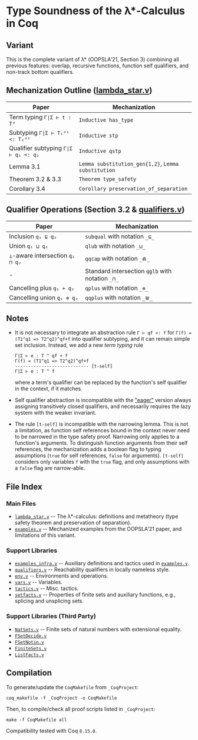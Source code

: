 # Type Soundness of the λ*-Calculus in Coq

## Variant

This is the complete variant of λ* (OOPSLA'21, Section 3) combining all
previous features: overlap, recursive
functions, function self qualifiers, and non-track bottom qualifiers.

## Mechanization Outline ([lambda_star.v](lambda_star.v))

| Paper | Mechanization |
|-------|---------------|
| Term typing `Γ∣Σ ⊢ t : Tᵈ` | `Inductive has_type` |
| Subtyping `Γ∣Σ ⊢ T₁ᵈ¹ <: T₂ᵈ²` | `Inductive stp` |
| Qualifier subtyping `Γ∣Σ ⊢ q₁ <: q₂` | `Inductive qstp` |
| Lemma 3.1 | `Lemma substitution_gen{1,2}`, `Lemma substitution` |
| Theorem 3.2 & 3.3 | `Theorem type_safety` |
| Corollary 3.4 | `Corollary preservation_of_separation` |

## Qualifier Operations (Section 3.2 & [qualifiers.v](qualifiers.v))

| Paper | Mechanization |
|-------|---------------|
| Inclusion `q₁ ⊑ q₂` | `subqual` with notation `_⊑_` |
| Union `q₁ ⊔ q₂` | `qlub` with notation `_⊔_` |
| `⊥`-aware intersection `q₁ ⊓ q₂` | `qqcap` with notation `_⋒_` |
| - | Standard intersection `qglb` with notation `_⊓_` |
| Cancelling plus `q₁ + q₂` | `qplus` with notation `_⊕_` |
| Cancelling union `q₁ ⊕ q₂` | `qqplus` with notation `_⋓_` |

## Notes

* It is not necessary to integrate an abstraction rule `Γ ⊢ qf <: f` for `Γ(f) = (T1^q1 => T2^q2)^qf+f` into qualifier subtyping, and it can remain simple set inclusion. Instead, we add a new _term typing_ rule
  ```
  Γ|Σ ⊢ e : T ^ qf + f
  Γ(f) = (T1^q1 => T2^q2)^qf+f
  ---------------------------- [t-self]
  Γ|Σ ⊢ e : T ^ f
  ```
  where a term's qualifier can be replaced by the function's self qualifier in the context, if it matches.

* Self qualifier abstraction is incompatible with the ["eager"](../lambda_star_overlap/) version always assigning transitively closed qualifiers, and necessarily requires the lazy system with the weaker invariant.

* The rule `[t-self]` is incompatible with the narrowing lemma. This is not a limitation, as function self references bound in the context never need to be narrowed in the type safety proof. Narrowing only applies to a function's arguments. To distinguish function arguments from their self references, the mechanization adds a boolean flag to typing assumptions (`true` for self references, `false` for arguments). `[t-self]` considers only variables `f` with the `true` flag, and only assumptions with a `false` flag are narrow-able.

## File Index

### Main Files

* [`lambda_star.v`](lambda_star.v) -- The λ*-calculus: definitions and metatheory (type safety theorem and preservation of separation).
* [`examples.v`](examples.v) -- Mechanized examples from the OOPSLA'21 paper, and limitations of this variant.

### Support Libraries
* [`examples_infra.v`](examples_infra.v) -- Auxiliary definitions and tactics used in [`examples.v`](examples.v).
* [`qualifiers.v`](qualifiers.v) -- Reachability qualifiers in locally nameless style.
* [`env.v`](env.v) -- Environments and operations.
* [`vars.v`](vars.v) -- Variables.
* [`tactics.v`](tactics.v) -- Misc. tactics.
* [`setfacts.v`](setfacts.v) -- Properties of finite sets and auxiliary functions, e.g., splicing and unsplicing sets.
### Support Libraries (Third Party)
* [`NatSets.v`](NatSets.v) -- Finite sets of natural numbers with extensional equality.
* [`FSetDecide.v`](FSetDecide.v)
* [`FSetNotin.v`](FSetNotin.v)
* [`FiniteSets.v`](FiniteSets.v)
* [`ListFacts.v`](ListFacts.v)

## Compilation

To generate/update the `CoqMakefile` from `_CoqProject`:

`coq_makefile -f _CoqProject -o CoqMakefile`

Then, to compile/check all proof scripts listed in `_CoqProject`:

`make -f CoqMakefile all`

Compatibility tested with Coq `8.15.0`.

